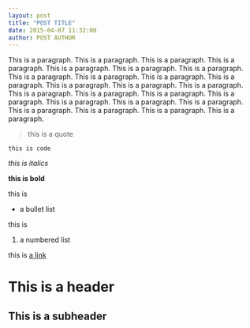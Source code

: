 ```yaml
---
layout: post
title: "POST TITLE"
date: 2015-04-07 11:32:00
author: POST AUTHOR
---
```


This is a paragraph. This is a paragraph. This is a paragraph. This is a paragraph. This is a paragraph. This is a paragraph. This is a paragraph. This is a paragraph. This is a paragraph. This is a paragraph. This is a paragraph. This is a paragraph. This is a paragraph. This is a paragraph. This is a paragraph. This is a paragraph. This is a paragraph. This is a paragraph. This is a paragraph. This is a paragraph. This is a paragraph. This is a paragraph. This is a paragraph. This is a paragraph. This is a paragraph. 

> this is a quote

    this is code

*this is italics*

**this is bold**

this is

   * a bullet list

this is

   1. a numbered list

this is [a link](http://www.google.com)

# This is a header

## This is a subheader
